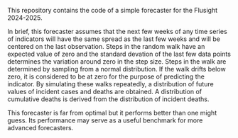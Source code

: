 This repository contains the code of a simple forecaster for the Flusight 2024-2025. 

In brief, this forecaster assumes that the next few weeks of any time series of indicators
will have the same spread as the last few weeks and will be centered on the last observation.
Steps in the random walk have an expected value of zero and the standard devation of the last few data points determines the variation around zero in the step size. 
Steps in the walk are determined by sampling from a normal distribution. If the walk drifts below
zero, it is considered to be at zero for the purpose of predicting the indicator. By simulating these walks repeatedly, a distribution of future values
of incident cases and deaths are obtained. A distribution of cumulative deaths is derived from the distribution 
of incident deaths. 

This forecaster is far from optimal but it performs better than 
one might guess. Its performance may serve as a useful benchmark for more advanced forecasters. 



